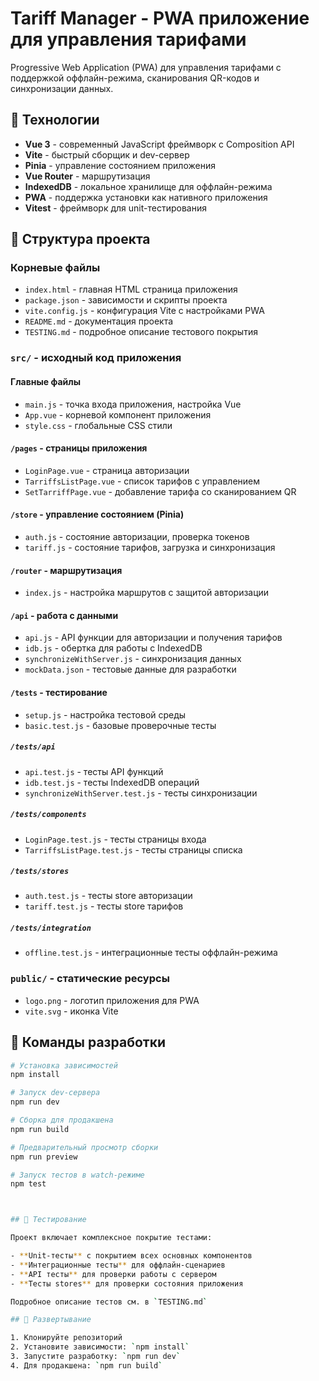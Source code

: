 # Tariff Manager - PWA приложение для управления тарифами

Progressive Web Application (PWA) для управления тарифами с поддержкой оффлайн-режима, сканирования QR-кодов и синхронизации данных.

## 🚀 Технологии

- **Vue 3** - современный JavaScript фреймворк с Composition API
- **Vite** - быстрый сборщик и dev-сервер
- **Pinia** - управление состоянием приложения
- **Vue Router** - маршрутизация
- **IndexedDB** - локальное хранилище для оффлайн-режима
- **PWA** - поддержка установки как нативного приложения
- **Vitest** - фреймворк для unit-тестирования

## 📁 Структура проекта

### Корневые файлы
- `index.html` - главная HTML страница приложения
- `package.json` - зависимости и скрипты проекта
- `vite.config.js` - конфигурация Vite с настройками PWA
- `README.md` - документация проекта
- `TESTING.md` - подробное описание тестового покрытия

### `src/` - исходный код приложения

#### Главные файлы
- `main.js` - точка входа приложения, настройка Vue
- `App.vue` - корневой компонент приложения
- `style.css` - глобальные CSS стили

#### `/pages` - страницы приложения
- `LoginPage.vue` - страница авторизации
- `TarriffsListPage.vue` - список тарифов с управлением
- `SetTarriffPage.vue` - добавление тарифа со сканированием QR

#### `/store` - управление состоянием (Pinia)
- `auth.js` - состояние авторизации, проверка токенов
- `tariff.js` - состояние тарифов, загрузка и синхронизация

#### `/router` - маршрутизация
- `index.js` - настройка маршрутов с защитой авторизации

#### `/api` - работа с данными
- `api.js` - API функции для авторизации и получения тарифов
- `idb.js` - обертка для работы с IndexedDB
- `synchronizeWithServer.js` - синхронизация данных
- `mockData.json` - тестовые данные для разработки

#### `/tests` - тестирование
- `setup.js` - настройка тестовой среды
- `basic.test.js` - базовые проверочные тесты

##### `/tests/api`
- `api.test.js` - тесты API функций
- `idb.test.js` - тесты IndexedDB операций
- `synchronizeWithServer.test.js` - тесты синхронизации

##### `/tests/components`
- `LoginPage.test.js` - тесты страницы входа
- `TarriffsListPage.test.js` - тесты страницы списка

##### `/tests/stores`
- `auth.test.js` - тесты store авторизации
- `tariff.test.js` - тесты store тарифов

##### `/tests/integration`
- `offline.test.js` - интеграционные тесты оффлайн-режима

### `public/` - статические ресурсы
- `logo.png` - логотип приложения для PWA
- `vite.svg` - иконка Vite

## 🔧 Команды разработки

```bash
# Установка зависимостей
npm install

# Запуск dev-сервера
npm run dev

# Сборка для продакшена
npm run build

# Предварительный просмотр сборки
npm run preview

# Запуск тестов в watch-режиме
npm test



## 🧪 Тестирование

Проект включает комплексное покрытие тестами:

- **Unit-тесты** с покрытием всех основных компонентов
- **Интеграционные тесты** для оффлайн-сценариев
- **API тесты** для проверки работы с сервером
- **Тесты stores** для проверки состояния приложения

Подробное описание тестов см. в `TESTING.md`

## 🚀 Развертывание

1. Клонируйте репозиторий
2. Установите зависимости: `npm install`
3. Запустите разработку: `npm run dev`
4. Для продакшена: `npm run build`

